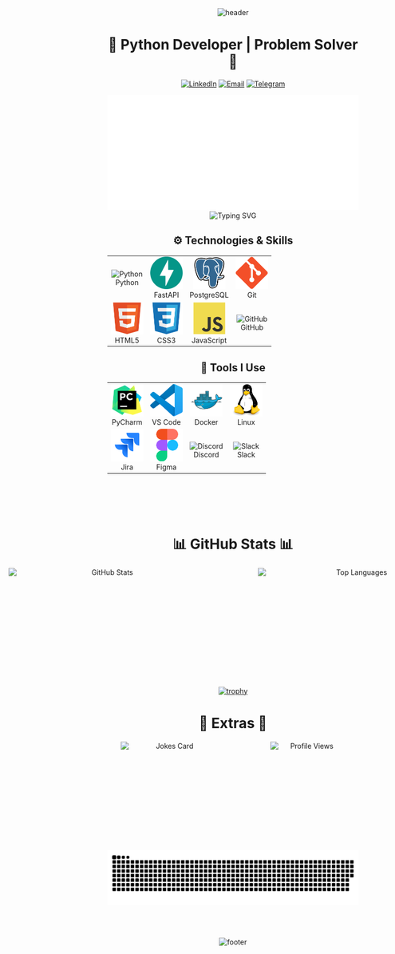 <div align="center">
  <img src="https://capsule-render.vercel.app/api?type=waving&color=0:5433FF,100:20BDFF&height=300&section=header&text=Hello,%20I%27m%20Oleksii!&fontSize=75&animation=fadeIn&fontAlignY=38&desc=Welcome%20to%20my%20GitHub%20profile!&descAlignY=51&descAlign=62&fontColor=ffffff" alt="header" style="max-width: 100%;">
</div>

<div align="center">
  <h1>🐍 Python Developer | Problem Solver 🎯</h1>
  <p>
    <a href="https://www.linkedin.com/"><img src="https://img.shields.io/badge/LinkedIn-0077B5?style=for-the-badge&logo=linkedin&logoColor=white" alt="LinkedIn"></a>
    <a href="mailto:email@example.com"><img src="https://img.shields.io/badge/Email-D14836?style=for-the-badge&logo=gmail&logoColor=white" alt="Email"></a>
    <a href="https://t.me/"><img src="https://img.shields.io/badge/Telegram-2CA5E0?style=for-the-badge&logo=telegram&logoColor=white" alt="Telegram"></a>
  </p>
</div>

<div align="center">
  <img src="https://github.com/z1mplex/.github-workflows/blob/main/metrics.plugin.isocalendar.svg" alt="Metrics" width="700"/>

  <br>
  <img src="https://readme-typing-svg.herokuapp.com?font=Fira+Code&pause=1000&color=1E88E5&center=true&vCenter=true&width=500&lines=Python+Developer;FastAPI+Backend+Engineer;SQL+and+Database+Expert;Always+learning+new+technologies" alt="Typing SVG" />
</div>

<div align="center">
  <h2>⚙️ Technologies & Skills</h2>
  
  <table>
    <tr>
      <td align="center">
        <img src="https://techstack-generator.vercel.app/python-icon.svg" alt="Python" width="65" height="65"/>
        <br>Python
      </td>
      <td align="center">
        <img src="https://github.com/devicons/devicon/blob/master/icons/fastapi/fastapi-original.svg" title="FastAPI" alt="FastAPI" width="65" height="65"/>
        <br>FastAPI
      </td>
      <td align="center">
        <img src="https://github.com/devicons/devicon/blob/master/icons/postgresql/postgresql-original.svg" title="PostgreSQL" alt="PostgreSQL" width="65" height="65"/>
        <br>PostgreSQL
      </td>
      <td align="center">
        <img src="https://github.com/devicons/devicon/blob/master/icons/git/git-original.svg" title="Git" alt="Git" width="65" height="65"/>
        <br>Git
      </td>
    </tr>
    <tr>
      <td align="center">
        <img src="https://github.com/devicons/devicon/blob/master/icons/html5/html5-original.svg" title="HTML5" alt="HTML5" width="65" height="65"/>
        <br>HTML5
      </td>
      <td align="center">
        <img src="https://github.com/devicons/devicon/blob/master/icons/css3/css3-original.svg" title="CSS3" alt="CSS3" width="65" height="65"/>
        <br>CSS3
      </td>
      <td align="center">
        <img src="https://github.com/devicons/devicon/blob/master/icons/javascript/javascript-original.svg" title="JavaScript" alt="JavaScript" width="65" height="65"/>
        <br>JavaScript
      </td>
      <td align="center">
        <img src="https://techstack-generator.vercel.app/github-icon.svg" alt="GitHub" width="65" height="65"/>
        <br>GitHub
      </td>
    </tr>
  </table>
  
  <h2>🔧 Tools I Use</h2>
  
  <table>
    <tr>
      <td align="center">
        <img src="https://github.com/devicons/devicon/blob/master/icons/pycharm/pycharm-original.svg" title="PyCharm" alt="PyCharm" width="65" height="65"/>
        <br>PyCharm
      </td>
      <td align="center">
        <img src="https://github.com/devicons/devicon/blob/master/icons/vscode/vscode-original.svg" title="VScode" alt="VScode" width="65" height="65"/>
        <br>VS Code
      </td>
      <td align="center">
        <img src="https://github.com/devicons/devicon/blob/master/icons/docker/docker-original.svg" title="Docker" alt="Docker" width="65" height="65"/>
        <br>Docker
      </td>
      <td align="center">
        <img src="https://github.com/devicons/devicon/blob/master/icons/linux/linux-original.svg" title="Linux" alt="Linux" width="65" height="65"/>
        <br>Linux
      </td>
    </tr>
    <tr>
      <td align="center">
        <img src="https://github.com/devicons/devicon/blob/master/icons/jira/jira-original.svg" title="Jira" alt="Jira" width="65" height="65"/>
        <br>Jira
      </td>
      <td align="center">
        <img src="https://github.com/devicons/devicon/blob/master/icons/figma/figma-original.svg" title="Figma" alt="Figma" width="65" height="65"/>
        <br>Figma
      </td>
      <td align="center">
        <img src="https://cdn.simpleicons.org/discord/5865F2" title="Discord" alt="Discord" width="65" height="65"/>
        <br>Discord
      </td>
      <td align="center">
        <img src="https://upload.wikimedia.org/wikipedia/commons/1/1b/Slack_Technologies_Logo.svg" title="Slack" alt="Slack" width="65" height="65"/>
        <br>Slack
      </td>
    </tr>
  </table>
</div>

<br><br>
<br><br>

<div align="center">
  <h1>📊 GitHub Stats 📊</h1> 
  
  <div style="display: flex; justify-content: center; gap: 100px; margin: 20px;">
    <img src="https://github-readme-stats.vercel.app/api?username=z1mplex&show_icons=true&theme=tokyonight" alt="GitHub Stats" width="400" height="170"/>
    <img src="https://github-readme-stats.vercel.app/api/top-langs/?username=z1mplex&layout=compact&theme=tokyonight" alt="Top Languages" width="400" height="170"/>
  </div>

  <br><br>

<div style="text-align: center;">
  <a href="https://github.com/z1mplex/github-profile-trophy">
    <img src="https://github-profile-trophy.vercel.app/?username=z1mplex&theme=onedark" alt="trophy">
  </a>
</div>
</div>

<div align="center">
<h1>🔢 Extras 🔢</h1>
  
 <div style="display: flex; justify-content: center; gap: 100px; margin: 20px;">
    <img src="https://readme-jokes.vercel.app/api" alt="Jokes Card" width="200" height="150"/>
    <img src="https://komarev.com/ghpvc/?username=z1mplex&style=for-the-badge&color=blueviolet" alt="Profile Views" width="150" height="50"/>
</div>
  
  <br><br>
  
  <img src="https://raw.githubusercontent.com/teuchezh/teuchezh/output/github-contribution-grid-snake-dark.svg#gh-dark-mode-only" alt="Contribution Snake Dark Mode"/>
</div>
</div>

<br><br>

<div align="center">
  <img src="https://capsule-render.vercel.app/api?type=soft&color=gradient&text=Come%20again!&fontSize=40&animation=twinkling" alt="footer">
</div>
